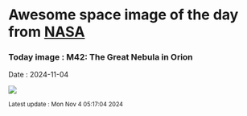 
# Awesome space image of the day from [NASA](https://api.nasa.gov/)

### Today image : M42: The Great Nebula in Orion
Date : 2024-11-04

![](https://apod.nasa.gov/apod/image/2411/Orion_Lorand_1992.jpg)

<small>Latest update : Mon Nov  4 05:17:04 2024</small>
        